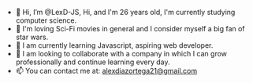 - 👋 Hi, I’m @LexD-JS, Hi, and I'm 26 years old, I'm currently studying computer science.
- 👀 I'm loving Sci-Fi movies in general and I consider myself a big fan of star wars.
- 🌱 I am currently learning Javascript, aspiring web developer.
- 💞️ I am looking to collaborate with a company in which I can grow professionally and continue learning every day.
- 📫 You can contact me at: alexdiazortega21@gmail.com

<!---
LexD-JS/LexD-JS is a ✨ special ✨ repository because its `README.md` (this file) appears on your GitHub profile.
You can click the Preview link to take a look at your changes.
--->
